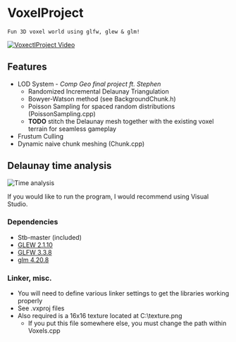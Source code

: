 # VoxelProject
	Fun 3D voxel world using glfw, glew & glm!

[![VoxectlProject Video](https://img.youtube.com/vi/5QcHtZsGygo/1.jpg)](https://www.youtube.com/watch?v=5QcHtZsGygo)

## Features
 - LOD System - *Comp Geo final project ft. Stephen*
	- Randomized Incremental Delaunay Triangulation
	- Bowyer-Watson method (see BackgroundChunk.h)
	- Poisson Sampling for spaced random distributions (PoissonSampling.cpp)
	- **TODO** stitch the Delaunay mesh together with the existing voxel terrain for seamless gameplay
- Frustum Culling
- Dynamic naive chunk meshing (Chunk.cpp)

## Delaunay time analysis

![Time analysis](https://i.imgur.com/MvURnlA.png)


If you would like to run the program, I would recommend using Visual Studio.

### Dependencies
- Stb-master (included)
- [GLEW 2.1.10](https://glew.sourceforge.net/)
- [GLFW 3.3.8](https://www.glfw.org/version-3.3.8-released.html)
- [glm 4.20.8](https://glmatrix.net/)

### Linker, misc.
- You will need to define various linker settings to get the libraries working properly
- See .vxproj files
- Also required is a 16x16 texture located at C:\texture.png
	- If you put this file somewhere else, you must change the path within Voxels.cpp 
